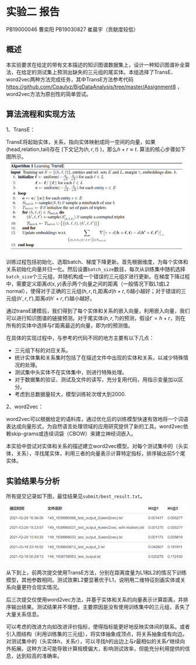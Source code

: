 
# 实验二 报告

PB19000046 曹奕阳
PB19030827 崔晨宇（贡献度较低）

## 概述

本实验要求在给定的带有文本描述的知识图谱数据集上，设计一种知识图谱补全算
法，在给定的测试集上预测出缺失的三元组的尾实体。本组选择了TransE、word2vec两种方法完成任务，其中TransE方法参考代码 https://github.com/Cpaulyz/BigDataAnalysis/tree/master/Assignment8 ，word2vec方法为原创性的简单尝试。

## 算法流程和实现方法

1、TransE：

TransE将起始实体，关系，指向实体映射成同一空间的向量，如果(head,relation,tail)存在 (下文记为$(h,r,t)$ )，那么$h+r≈t$. 算法的核心步骤如下图所示。
![节点](./TransE.png)

训练过程包括初始化、选取batch、梯度下降更新。首先根据维度，为每个实体和关系初始化向量并归一化。然后设置`batch_size`数目，每次从训练集中随机选择`batch_size`个三元组，并随机构成一个错误的三元组$S'$进行更新。在梯度下降过程中，需要定义距离$d(x,y)$表示两个向量之间的距离（一般情况下取L1或L2 normal），使得对于正确的三元组$(h,r,t)$,距离$d(h+r,t)$越小越好；对于错误的三元组$(h',r,t')$,距离$d(h'+r,t')$越小越好。

通过transE建模后，我们得到了每个实体和关系的嵌入向量，利用嵌入向量，我们可以进行知识图谱的链接预测。对于尾实体$(h,r,?)$的预测，假设$t'=h+r$，则在所有的实体中选择与$t'$距离最近的向量，即为$t$的预测值。

在具体的实现过程中，与参考的代码不同的地方主要有以下几点：
* 三元组下标的对应关系。
* 统计实体集和关系集时包括了在描述文件中出现的实体和关系，以减少特殊情况的处理。
* 测试集中头实体不在实体集中，则进行特殊处理。
* 对于数据集的验证、测试及文件的读写，充分复用代码，用指示变量加以区分。
* 考虑到总数据量较大，模型训练轮次增大到2000.

2、word2vec：

word2vec可以根据给定的语料库，通过优化后的训练模型快速有效地将一个词语表达成向量形式，为自然语言处理领域的应用研究提供了新的工具。word2vec依赖skip-grams或连续词袋（CBOW）来建立神经词嵌入。

本实验中尝试对实体和关系的描述建立word2vec模型。对每个测试集中的（头实体，关系），寻找尾实体，利用三者的向量表示计算特定指标，排序输出前5个尾实体。

## 实验结果与分析

所有提交记录如下图，最佳结果见`submit/best_result.txt`。

![节点](./overall_result.png)

从下到上，前两次提交使用TransE方法，分别在距离度量为L1和L2的情况下训练模型，其他参数相同。测试效果L2要显著优于L1，说明用二维特征刻画实体或关系向量更符合现实情况。

后三次提交仅使用word2vec方法，并基于实体和关系的向量表示计算距离，并排序输出结果。测试结果并不理想，主要原因是没有使用训练集中的三元组，丢失了大量关系信息。

可以考虑的改进方向如改进评价指标，使得指标能更好地反映实体间的联系。或者引入图结构（利用训练集的三元组），将实体抽象成顶点，将关系抽象成有向边。对测试集中的（头实体$h$，关系$r$），可以寻找$h$的出边上与$r$最相似的关系$r'$继续向外拓展。这种方法可能导致计算规模偏大，影响测试效率，但能充分利用提供的信息，达到较高的准确率。